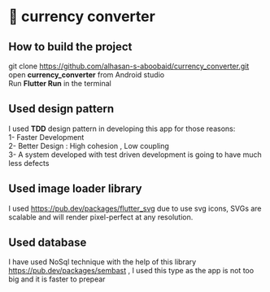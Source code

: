 # 📖 currency converter

## How to build the project
  git clone https://github.com/alhasan-s-aboobaid/currency_converter.git
  <br/> open **currency_converter** from Android studio
  <br/> Run **Flutter Run** in the terminal
 
## Used design pattern
  I used **TDD** design pattern in developing this app for those reasons:<br/>
  1- Faster Development<br/>
  2- Better Design : High cohesion , Low coupling<br/>
  3- A system developed with test driven development is going to have much less defects<br/>
  
## Used image loader library
  I used https://pub.dev/packages/flutter_svg due to use svg icons, SVGs are scalable and will render pixel-perfect at any resolution.
  
## Used database
  I have used NoSql technique with the help of this library https://pub.dev/packages/sembast , I used this type as the app is not too big and it is faster to prepear 
